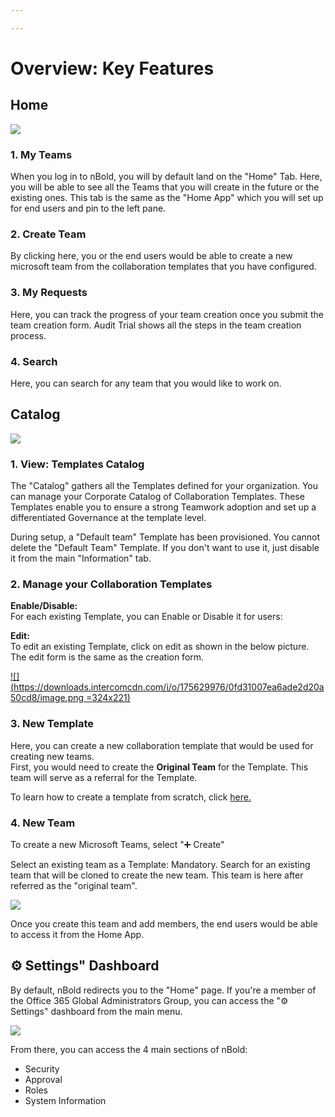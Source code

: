 ```yaml
---

---
```

# Overview: Key Features

## Home

![](/media/screenshot-2022-11-25-at-11-45-49.png)

### 1. My Teams

When you log in to nBold, you will by default land on the "Home" Tab. Here, you will be able to see all the Teams that you will create in the future or the existing ones. This tab is the same as the "Home App" which you will set up for end users and pin to the left pane.

### 2. Create Team

By clicking here, you or the end users would be able to create a new microsoft team from the collaboration templates that you have configured.

### 3. My Requests

Here, you can track the progress of your team creation once you submit the team creation form. Audit Trial shows all the steps in the team creation process.

### 4. Search

Here, you can search for any team that you would like to work on.

## Catalog

![](/media/screenshot-2022-11-25-at-12-25-12.png)

### 1. View: Templates Catalog

The "Catalog" gathers all the Templates defined for your organization. You can manage your Corporate Catalog of Collaboration Templates. These Templates enable you to ensure a strong Teamwork adoption and set up a differentiated Governance at the template level.

During setup, a "Default team" Template has been provisioned. You cannot delete the "Default Team" Template. If you don't want to use it, just disable it from the main "Information" tab.

### 2. Manage your Collaboration Templates

**Enable/Disable:**  
For each existing Template, you can Enable or Disable it for users:

**Edit:**  
To edit an existing Template, click on edit as shown in the below picture. The edit form is the same as the creation form.

[![](https://downloads.intercomcdn.com/i/o/175629976/0fd31007ea6ade2d20a50cd8/image.png =324x221)](https://downloads.intercomcdn.com/i/o/175629976/0fd31007ea6ade2d20a50cd8/image.png)

### 3. New Template

Here, you can create a new collaboration template that would be used for creating new teams.  
First, you would need to create the **Original Team** for the Template. This team will serve as a referral for the Template.

To learn how to create a template from scratch, click [here.](https://docs.nbold.co/collaboration-templates/create-a-new-collaboration-template)

### 4. New Team

To create a new Microsoft Teams, select "➕ Create"

Select an existing team as a Template: Mandatory. Search for an existing team that will be cloned to create the new team. This team is here after referred as the "original team".

![](/media/screenshot-2022-04-01-at-15-24-47.png)

Once you create this team and add members, the end users would be able to access it from the Home App.

## ⚙ Settings" Dashboard

By default, nBold redirects you to the "Home" page. If you're a member of the Office 365 Global Administrators Group, you can access the "⚙ Settings" dashboard from the main menu.

![](/media/service-account.png)

From there, you can access the 4 main sections of nBold:

* Security
* Approval
* Roles
* System Information